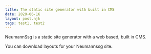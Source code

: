 ```yaml
---
title: The static site generator with built in CMS
date: 2020-06-16
layout: post.njk
tags: test1, test2
---
```


NeumannSsg is a static site generator with a web based, built in CMS.
<!-- more -->
You can download layouts for your Neumannssg site.